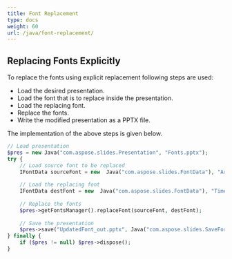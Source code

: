 ```yaml
---
title: Font Replacement
type: docs
weight: 60
url: /java/font-replacement/
---
```


## **Replacing Fonts Explicitly**
To replace the fonts using explicit replacement following steps are used:

- Load the desired presentation.
- Load the font that is to replace inside the presentation.
- Load the replacing font.
- Replace the fonts.
- Write the modified presentation as a PPTX file.

The implementation of the above steps is given below.

```php
// Load presentation
$pres = new Java("com.aspose.slides.Presentation", "Fonts.pptx");
try {
    // Load source font to be replaced
    IFontData sourceFont = new  Java("com.aspose.slides.FontData"), "Arial");
    
    // Load the replacing font
    IFontData destFont = new  Java("com.aspose.slides.FontData"), "Times New Roman");
    
    // Replace the fonts
    $pres->getFontsManager().replaceFont(sourceFont, destFont);
    
    // Save the presentation
    $pres->save("UpdatedFont_out.pptx", Java("com.aspose.slides.SaveFormat")->Pptx);
} finally {
    if ($pres != null) $pres->dispose();
}
```
